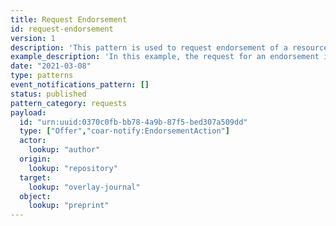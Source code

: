 ```yaml
---
title: Request Endorsement
id: request-endorsement
version: 1
description: 'This pattern is used to request endorsement of a resource owned by the `origin` system.'
example_description: 'In this example, the request for an endorsement is initated by an author, Josiah Carberry (identified in the payload as the `actor`)'
date: "2021-03-08"
type: patterns
event_notifications_pattern: []
status: published
pattern_category: requests
payload:
  id: "urn:uuid:0370c0fb-bb78-4a9b-87f5-bed307a509dd"
  type: ["Offer","coar-notify:EndorsementAction"]
  actor:
    lookup: "author"
  origin:
    lookup: "repository"
  target:
    lookup: "overlay-journal"
  object:
    lookup: "preprint"
---
```


